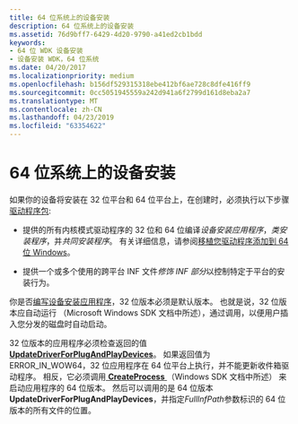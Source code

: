 ```yaml
---
title: 64 位系统上的设备安装
description: 64 位系统上的设备安装
ms.assetid: 76d9bff7-6429-4d20-9790-a41ed2cb1bdd
keywords:
- 64 位 WDK 设备安装
- 设备安装 WDK，64 位系统
ms.date: 04/20/2017
ms.localizationpriority: medium
ms.openlocfilehash: b156df529315318ebe412bf6ae728c8dfe416ff9
ms.sourcegitcommit: 0cc5051945559a242d941a6f2799d161d8eba2a7
ms.translationtype: MT
ms.contentlocale: zh-CN
ms.lasthandoff: 04/23/2019
ms.locfileid: "63354622"
---
```

# <a name="device-installations-on-64-bit-systems"></a>64 位系统上的设备安装





如果你的设备将安装在 32 位平台和 64 位平台上，在创建时，必须执行以下步骤[驱动程序包](driver-packages.md):

-   提供的所有内核模式驱动程序的 32 位和 64 位编译*设备安装应用程序*，*类安装程序*，并*共同安装程序*。 有关详细信息，请参阅[移植您驱动程序添加到 64 位 Windows](https://msdn.microsoft.com/library/windows/hardware/ff559747)。

-   提供一个或多个使用的跨平台 INF 文件*修饰 INF 部分*以控制特定于平台的安装行为。

你是否[编写设备安装应用程序](writing-a-device-installation-application.md)，32 位版本必须是默认版本。 也就是说，32 位版本应自动运行 （Microsoft Windows SDK 文档中所述），通过调用，以便用户插入您分发的磁盘时自动启动。

32 位版本的应用程序必须检查返回的值[ **UpdateDriverForPlugAndPlayDevices**](https://msdn.microsoft.com/library/windows/hardware/ff553534)。 如果返回值为 ERROR_IN_WOW64，32 位应用程序在 64 位平台上执行，并不能更新收件箱驱动程序。 相反，它必须调用[ **CreateProcess** ](https://msdn.microsoft.com/library/windows/desktop/ms682425) （Windows SDK 文档中所述） 来启动应用程序的 64 位版本。 然后可以调用的是 64 位版本**UpdateDriverForPlugAndPlayDevices**，并指定*FullInfPath*参数标识的 64 位版本的所有文件的位置。

 

 






